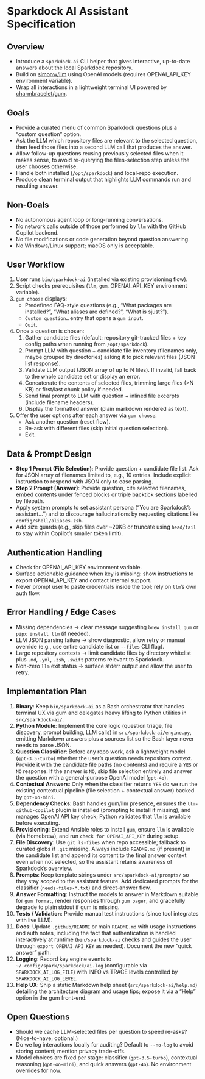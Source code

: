 # Sparkdock AI Assistant Specification

## Overview
- Introduce a `sparkdock-ai` CLI helper that gives interactive, up-to-date answers about the local Sparkdock repository.
- Build on [simonw/llm](https://github.com/simonw/llm) using OpenAI models (requires OPENAI_API_KEY environment variable).
- Wrap all interactions in a lightweight terminal UI powered by [charmbracelet/gum](https://github.com/charmbracelet/gum).

## Goals
- Provide a curated menu of common Sparkdock questions plus a “custom question” option.
- Ask the LLM which repository files are relevant to the selected question, then feed those files into a second LLM call that produces the answer.
- Allow follow-up questions reusing previously selected files when it makes sense, to avoid re-querying the files-selection step unless the user chooses otherwise.
- Handle both installed (`/opt/sparkdock`) and local-repo execution.
- Produce clean terminal output that highlights LLM commands run and resulting answer.

## Non-Goals
- No autonomous agent loop or long-running conversations.
- No network calls outside of those performed by `llm` with the GitHub Copilot backend.
- No file modifications or code generation beyond question answering.
- No Windows/Linux support; macOS only is acceptable.

## User Workflow
1. User runs `bin/sparkdock-ai` (installed via existing provisioning flow).
2. Script checks prerequisites (`llm`, `gum`, OPENAI_API_KEY environment variable).
3. `gum choose` displays:
   - Predefined FAQ-style questions (e.g., “What packages are installed?”, “What aliases are defined?”, “What is sjust?”).
   - `Custom question…` entry that opens a `gum input`.
   - `Quit`.
4. Once a question is chosen:
   1. Gather candidate files (default: repository git-tracked files + key config paths when running from `/opt/sparkdock`).
   2. Prompt LLM with question + candidate file inventory (filenames only, maybe grouped by directories) asking it to pick relevant files (JSON list response).
   3. Validate LLM output (JSON array of up to N files). If invalid, fall back to the whole candidate set or display an error.
   4. Concatenate the contents of selected files, trimming large files (>N KB) or first/last chunk policy if needed.
   5. Send final prompt to LLM with question + inlined file excerpts (include filename headers).
   6. Display the formatted answer (plain markdown rendered as text).
5. Offer the user options after each answer via `gum choose`:
   - Ask another question (reset flow).
   - Re-ask with different files (skip initial question selection).
   - Exit.

## Data & Prompt Design
- **Step 1 Prompt (File Selection)**: Provide question + candidate file list. Ask for JSON array of filenames limited to, e.g., 10 entries. Include explicit instruction to respond with JSON only to ease parsing.
- **Step 2 Prompt (Answer)**: Provide question, cite selected filenames, embed contents under fenced blocks or triple backtick sections labelled by filepath.
- Apply system prompts to set assistant persona (“You are Sparkdock’s assistant…”) and to discourage hallucinations by requesting citations like `config/shell/aliases.zsh`.
- Add size guards (e.g., skip files over ~20KB or truncate using `head/tail` to stay within Copilot’s smaller token limit).

## Authentication Handling
- Check for OPENAI_API_KEY environment variable.
- Surface actionable guidance when key is missing: show instructions to export OPENAI_API_KEY and contact internal support.
- Never prompt user to paste credentials inside the tool; rely on `llm`’s own auth flow.

## Error Handling / Edge Cases
- Missing dependencies → clear message suggesting `brew install gum` or `pipx install llm` (if needed).
- LLM JSON parsing failure → show diagnostic, allow retry or manual override (e.g., use entire candidate list or `--files` CLI flag).
- Large repository contexts → limit candidate files by directory whitelist plus `.md`, `.yml`, `.zsh`, `.swift` patterns relevant to Sparkdock.
- Non-zero `llm` exit status → surface stderr output and allow the user to retry.

## Implementation Plan
1. **Binary**: Keep `bin/sparkdock-ai` as a Bash orchestrator that handles terminal UX via gum and delegates heavy lifting to Python utilities in `src/sparkdock-ai/`.
2. **Python Module**: Implement the core logic (question triage, file discovery, prompt building, LLM calls) in `src/sparkdock-ai/engine.py`, emitting Markdown answers plus a sources list so the Bash layer never needs to parse JSON.
3. **Question Classifier**: Before any repo work, ask a lightweight model (`gpt-3.5-turbo`) whether the user’s question needs repository context. Provide it with the candidate file paths (no contents) and require a `YES` or `NO` response. If the answer is `NO`, skip file selection entirely and answer the question with a general-purpose OpenAI model (`gpt-4o`).
4. **Contextual Answers**: Only when the classifier returns `YES` do we run the existing contextual pipeline (file selection + contextual answer) backed by `gpt-4o-mini`.
5. **Dependency Checks**: Bash handles gum/llm presence, ensures the `llm-github-copilot` plugin is installed (prompting to install if missing), and manages OpenAI API key check; Python validates that `llm` is available before executing.
6. **Provisioning**: Extend Ansible roles to install `gum`, ensure `llm` is available (via Homebrew), and run `check for OPENAI_API_KEY` during setup.
7. **File Discovery**: Use `git ls-files` when repo accessible; fallback to curated globs if `.git` missing. Always include `README.md` (if present) in the candidate list and append its content to the final answer context even when not selected, so the assistant retains awareness of Sparkdock’s overview.
8. **Prompts**: Keep template strings under `src/sparkdock-ai/prompts/` so they stay scoped to the assistant feature. Add dedicated prompts for the classifier (`needs-files-*.txt`) and direct-answer flow.
9. **Answer Formatting**: Instruct the models to answer in Markdown suitable for `gum format`, render responses through `gum pager`, and gracefully degrade to plain stdout if gum is missing.
10. **Tests / Validation**: Provide manual test instructions (since tool integrates with live LLM).
11. **Docs**: Update `.github/README` or main `README.md` with usage instructions and auth notes, including the fact that authentication is handled interactively at runtime (`bin/sparkdock-ai` checks and guides the user through `export OPENAI_API_KEY` as needed). Document the new “quick answer” path.
12. **Logging**: Record key engine events to `~/.config/spark/sparkdock/ai.log` (configurable via `SPARKDOCK_AI_LOG_FILE`) with INFO vs TRACE levels controlled by `SPARKDOCK_AI_LOG_LEVEL`.
13. **Help UX**: Ship a static Markdown help sheet (`src/sparkdock-ai/help.md`) detailing the architecture diagram and usage tips; expose it via a “Help” option in the gum front-end.

## Open Questions
- Should we cache LLM-selected files per question to speed re-asks? (Nice-to-have; optional.)
- Do we log interactions locally for auditing? Default to `--no-log` to avoid storing content; mention privacy trade-offs.
- Model choices are fixed per stage: classifier (`gpt-3.5-turbo`), contextual reasoning (`gpt-4o-mini`), and quick answers (`gpt-4o`). No environment overrides for now.
